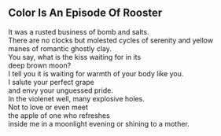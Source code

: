 Color Is An Episode Of Rooster
------------------------------
It was a rusted business of bomb and salts.  
There are no clocks but molested cycles of serenity and yellow  
manes of romantic ghostly clay.  
You say, what is the kiss waiting for in its  
deep brown moon?  
I tell you it is waiting for warmth of your body like you.  
I salute your perfect grape  
and envy your unguessed pride.  
In the violenet well, many explosive holes.  
Not to love or even meet  
the apple of one who refreshes  
inside me in a moonlight evening or shining to a mother.  
